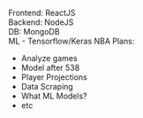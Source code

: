 Frontend: ReactJS  
Backend: NodeJS  
DB: MongoDB  
ML - Tensorflow/Keras
NBA Plans:
- Analyze games
- Model after 538
- Player Projections
- Data Scraping
- What ML Models?
- etc
